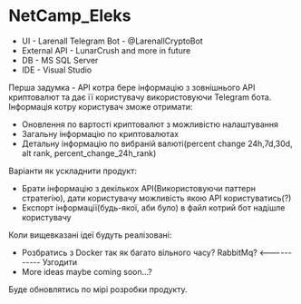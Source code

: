 # NetCamp_Eleks

 - UI - Larenall Telegram Bot - @LarenallCryptoBot
 - External API - LunarCrush and more in future
 - DB - MS SQL Server
 - IDE - Visual Studio
 
 
Перша задумка - API котра бере інформацію з зовнішнього API криптовалют та дає її користувачу використовуючи Telegram бота.
Інформація котру користувач зможе отримати:
   - Оновлення по вартості криптовалют з можливістю налаштування
   - Загальну інформацію по криптовалютах
   - Детальну інформацію по вибраній валюті(percent change 24h,7d,30d, alt rank,  percent_change_24h_rank)


Варіанти як ускладнити продукт:
  - Брати інформацію з декількох API(Використовуючи паттерн стратегію), дати користувачу можливість якою API користуватись(?)
  - Експорт інформації(будь-якої, аби було) в файл котрий бот надішле користувачу
  
  
Коли вищевказані ідеї будуть реалізовані:
  - Розбратись з Docker так як багато вільного часу? RabbitMq? <----------- Узгодити
  - More ideas maybe coming soon...?
  
  
  Буде обновлятись по мірі розробки продукту.
